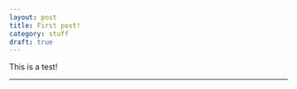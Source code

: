 ```yaml
---
layout: post
title: First post!
category: stuff
draft: true
---
```


This is a test!
<!--more-->
---
